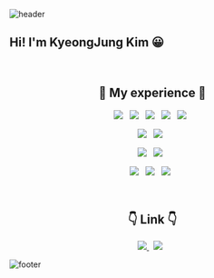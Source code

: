 ![header](https://capsule-render.vercel.app/api?type=waving&color=timeAuto&height=100&section=header)

<h2>Hi! I'm KyeongJung Kim 😀</h2><br>

<h2 align="center">🔨 My experience 🔨</h2>
<p align="center">
    <img src="https://img.shields.io/badge/HTML5-E34F26?style=plastic&logo=HTML5&logoColor=white"/> &nbsp
    <img src="https://img.shields.io/badge/CSS3-1572B6?style=plastic&logo=CSS3&logoColor=white"/> &nbsp
    <img src="https://img.shields.io/badge/JavaScript-F7DF1E?style=plastic&logo=JavaScript&logoColor=white"/> &nbsp
    <img src="https://img.shields.io/badge/Java-007396?style=plastic&logo=JavaScript&logoColor=white"/> &nbsp
    <img src="https://img.shields.io/badge/Python-3776AB?style=plastic&logo=Python&logoColor=white"/> &nbsp
</p>
<p align="center">
    <img src="https://img.shields.io/badge/SpringBoot-6DB33F?style=plastic&logo=SpringBoot&logoColor=white"/> &nbsp
    <img src="https://img.shields.io/badge/Flask-000000?style=plastic&logo=Flask&logoColor=white"/> &nbsp
</p>
<p align="center">
    <img src="https://img.shields.io/badge/MongoDB-47A248?style=plastic&logo=MongoDB&logoColor=white"/> &nbsp 
    <img src="https://img.shields.io/badge/Oracle-F80000?style=plastic&logo=Oracle&logoColor=white"/> &nbsp
</p>
<p align="center">
    <img src="https://img.shields.io/badge/Git-F05032?style=plastic&logo=Git&logoColor=white"/> &nbsp
    <img src="https://img.shields.io/badge/GitHub-181717?style=plastic&logo=GitHub&logoColor=white"/> &nbsp
    <img src="https://img.shields.io/badge/Amazon AWS-232F3E?style=plastic&logo=Amazon%20AWS&logoColor=white"/> &nbsp
</p>
<br>
<h2 align="center">👇 Link 👇 </h2>
<p align="center">
    <a href="https://velog.io/@rudwnd33"><img src="https://img.shields.io/badge/TIL in Velog-20c997?style=plastic&logo=Vimeo&logoColor=white"/> </a> &nbsp
    <a href="https://kimkj-blog.notion.site/Jung-log-68eaf5d900634eac8c646d2b078a2a44"><img src="https://img.shields.io/badge/Notion-000000?style=plastic&logo=Notion&logoColor=white"/></a> &nbsp
</p>

![footer](https://capsule-render.vercel.app/api?type=waving&color=timeAuto&height=100&section=footer)
